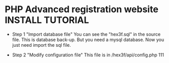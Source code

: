 # PHP Advanced registration website INSTALL TUTORIAL
* Step 1 "Import database file" 
You can see the "hex3f.sql" in the source file. This is database back-up. But you need a mysql database. 
Now you just need import the sql file. 

* Step 2 "Modify configuration file" 
This file is in /hex3f/api/config.php
111